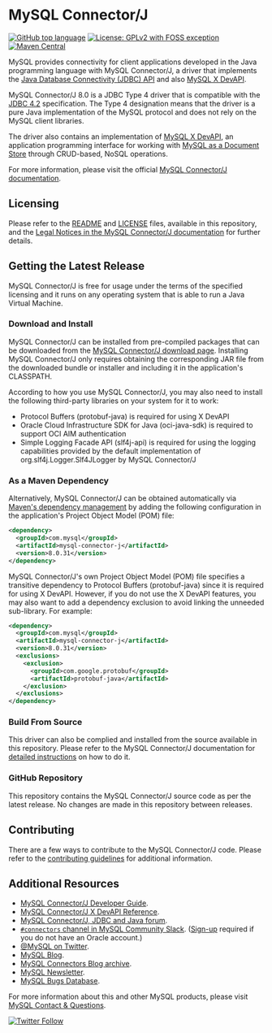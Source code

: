 # MySQL Connector/J

[![GitHub top language](https://img.shields.io/github/languages/top/mysql/mysql-connector-j?label=Java&color=5382a1)](https://github.com/mysql/mysql-connector-j/tree/release/8.0/src) [![License: GPLv2 with FOSS exception](https://img.shields.io/badge/License-GPLv2_with_FOSS_exception-c30014.svg)](LICENSE) [![Maven Central](https://img.shields.io/maven-central/v/com.mysql/mysql-connector-java?label=Maven%20Central)](https://search.maven.org/search?q=g:%22com.mysql%22%20AND%20a:%22mysql-connector-j%22)

MySQL provides connectivity for client applications developed in the Java programming language with MySQL Connector/J, a driver that implements the [Java Database Connectivity (JDBC) API](https://www.oracle.com/technetwork/java/javase/jdbc/) and also [MySQL X DevAPI](https://dev.mysql.com/doc/x-devapi-userguide/en/).

MySQL Connector/J 8.0 is a JDBC Type 4 driver that is compatible with the [JDBC 4.2](https://docs.oracle.com/javase/8/docs/technotes/guides/jdbc/) specification. The Type 4 designation means that the driver is a pure Java implementation of the MySQL protocol and does not rely on the MySQL client libraries.

The driver also contains an implementation of [MySQL X DevAPI](https://dev.mysql.com/doc/x-devapi-userguide/en/), an application programming interface for working with [MySQL as a Document Store](https://dev.mysql.com/doc/refman/8.0/en/document-store.html) through CRUD-based, NoSQL operations.

For more information, please visit the official [MySQL Connector/J documentation](https://dev.mysql.com/doc/connector-j/8.0/en/).

## Licensing

Please refer to the [README](README) and [LICENSE](LICENSE) files, available in this repository, and the [Legal Notices in the MySQL Connector/J documentation](https://dev.mysql.com/doc/connector-j/8.0/en/preface.html) for further details.

## Getting the Latest Release

MySQL Connector/J is free for usage under the terms of the specified licensing and it runs on any operating system that is able to run a Java Virtual Machine.

### Download and Install

MySQL Connector/J can be installed from pre-compiled packages that can be downloaded from the [MySQL Connector/J download page](https://dev.mysql.com/downloads/connector/j/). Installing MySQL Connector/J only requires obtaining the corresponding JAR file from the downloaded bundle or installer and including it in the application's CLASSPATH.

According to how you use MySQL Connector/J, you may also need to install the following third-party libraries on your system for it to work:
* Protocol Buffers (protobuf-java) is required for using X DevAPI
* Oracle Cloud Infrastructure SDK for Java (oci-java-sdk) is required to support OCI AIM authentication
* Simple Logging Facade API (slf4j-api) is required for using the logging capabilities provided by the default implementation of org.slf4j.Logger.Slf4JLogger by MySQL Connector/J 

### As a Maven Dependency

Alternatively, MySQL Connector/J can be obtained automatically via [Maven's dependency management](https://search.maven.org/search?q=g:%22com.mysql%22%20AND%20a:%22mysql-connector-j%22) by adding the following configuration in the application's Project Object Model (POM) file:

```xml
<dependency>
  <groupId>com.mysql</groupId>
  <artifactId>mysql-connector-j</artifactId>
  <version>8.0.31</version>
</dependency>
```

MySQL Connector/J's own Project Object Model (POM) file specifies a transitive dependency to Protocol Buffers (protobuf-java) since it is required for using X DevAPI. However, if you do not use the X DevAPI features, you may also want to add a dependency exclusion to avoid linking the unneeded sub-library. For example:

```xml
<dependency>
  <groupId>com.mysql</groupId>
  <artifactId>mysql-connector-j</artifactId>
  <version>8.0.31</version>
  <exclusions>
    <exclusion>
      <groupId>com.google.protobuf</groupId>
      <artifactId>protobuf-java</artifactId>
    </exclusion>
  </exclusions> 
</dependency>
```

### Build From Source

This driver can also be complied and installed from the source available in this repository. Please refer to the MySQL Connector/J documentation for [detailed instructions](https://dev.mysql.com/doc/connector-j/8.0/en/connector-j-installing-source.html) on how to do it.

### GitHub Repository

This repository contains the MySQL Connector/J source code as per the latest release. No changes are made in this repository between releases.

## Contributing

There are a few ways to contribute to the MySQL Connector/J code. Please refer to the [contributing guidelines](CONTRIBUTING.md) for additional information.

## Additional Resources

* [MySQL Connector/J Developer Guide](https://dev.mysql.com/doc/connector-j/8.0/en/).
* [MySQL Connector/J X DevAPI Reference](https://dev.mysql.com/doc/dev/connector-j/8.0/).
* [MySQL Connector/J, JDBC and Java forum](https://forums.mysql.com/list.php?39).
* [`#connectors` channel in MySQL Community Slack](https://mysqlcommunity.slack.com/messages/connectors). ([Sign-up](https://lefred.be/mysql-community-on-slack/) required if you do not have an Oracle account.)
* [@MySQL on Twitter](https://twitter.com/MySQL).
* [MySQL Blog](https://blogs.oracle.com/mysql/).
* [MySQL Connectors Blog archive](https://dev.mysql.com/blog-archive/?cat=Connectors%20%2F%20Languages).
* [MySQL Newsletter](https://www.mysql.com/news-and-events/newsletter/).
* [MySQL Bugs Database](https://bugs.mysql.com/).

For more information about this and other MySQL products, please visit [MySQL Contact & Questions](https://www.mysql.com/about/contact/).

[![Twitter Follow](https://img.shields.io/twitter/follow/MySQL.svg?label=Follow%20%40MySQL&style=social)](https://twitter.com/intent/follow?screen_name=MySQL)
